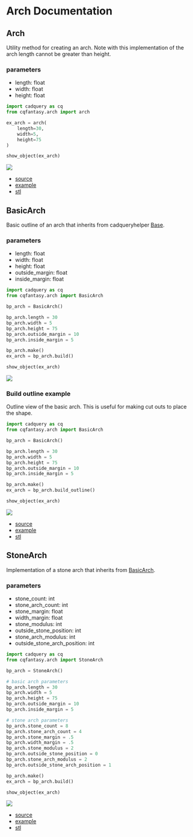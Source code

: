 # Arch Documentation

## Arch
Utility method for creating an arch.
Note with this implementation of the arch length cannot be greater than height.

### parameters
* length: float 
* width: float 
* height: float

``` python
import cadquery as cq
from cqfantasy.arch import arch

ex_arch = arch(
    length=30, 
    width=5, 
    height=75
)

show_object(ex_arch)
```

![](image/arch/02.png)

* [source](../src/cqfantasy/arch/Arch.py)
* [example](../example/arch/arch.py)
* [stl](../stl/arch_arch.stl)

## BasicArch
Basic outline of an arch that inherits from cadqueryhelper [Base](https://github.com/medicationforall/cadqueryhelper/blob/main/src/cadqueryhelper/Base.py).

### parameters
* length: float
* width: float
* height: float
* outside_margin: float
* inside_margin: float

``` python
import cadquery as cq
from cqfantasy.arch import BasicArch

bp_arch = BasicArch()

bp_arch.length = 30
bp_arch.width = 5
bp_arch.height = 75
bp_arch.outside_margin = 10
bp_arch.inside_margin = 5

bp_arch.make()
ex_arch = bp_arch.build()

show_object(ex_arch)
```

![](image/arch/03a.png)

### Build outline example
Outline view of the basic arch. This is useful for making cut outs to place the shape.

``` python
import cadquery as cq
from cqfantasy.arch import BasicArch

bp_arch = BasicArch()

bp_arch.length = 30
bp_arch.width = 5
bp_arch.height = 75
bp_arch.outside_margin = 10
bp_arch.inside_margin = 5

bp_arch.make()
ex_arch = bp_arch.build_outline()

show_object(ex_arch)
```

![](image/arch/05.png)

* [source](../src/cqfantasy/arch/BasicArch.py)
* [example](../example/arch/basic_arch.py)
* [stl](../stl/arch_basic_arch.stl)

## StoneArch
Implementation of a stone arch that inherits from [BasicArch](#basicarch).

### parameters
* stone_count: int
* stone_arch_count: int
* stone_margin: float
* width_margin: float
* stone_modulus: int
* outside_stone_position: int
* stone_arch_modulus: int
* outside_stone_arch_position: int

``` python
import cadquery as cq
from cqfantasy.arch import StoneArch

bp_arch = StoneArch()

# basic arch parameters
bp_arch.length = 30
bp_arch.width = 5
bp_arch.height = 75
bp_arch.outside_margin = 10
bp_arch.inside_margin = 5

# stone arch parameters
bp_arch.stone_count = 8
bp_arch.stone_arch_count = 4
bp_arch.stone_margin = .5
bp_arch.width_margin = .5
bp_arch.stone_modulus = 2
bp_arch.outside_stone_position = 0
bp_arch.stone_arch_modulus = 2
bp_arch.outside_stone_arch_position = 1

bp_arch.make()
ex_arch = bp_arch.build()

show_object(ex_arch)
```

![](image/arch/04.png)

* [source](../src/cqfantasy/arch/StoneArch.py)
* [example](../example/arch/stone_arch.py)
* [stl](../stl/arch_stone_arch.stl)